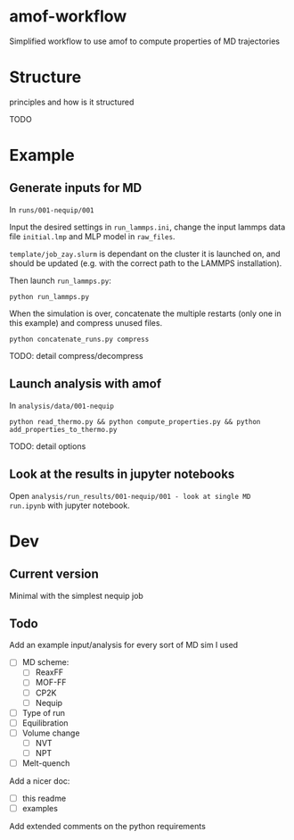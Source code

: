 # amof-workflow
Simplified workflow to use amof to compute properties of MD trajectories

# Structure

principles and how is it structured

TODO

# Example

## Generate inputs for MD

In `runs/001-nequip/001`

Input the desired settings in `run_lammps.ini`, change the input lammps data file `initial.lmp` and MLP model in `raw_files`.

`template/job_zay.slurm` is dependant on the cluster it is launched on, and should be updated (e.g. with the correct path to the LAMMPS installation).

Then launch `run_lammps.py`:
```
python run_lammps.py
```

When the simulation is over, concatenate the multiple restarts (only one in this example) and compress unused files.

```
python concatenate_runs.py compress
```

TODO: detail compress/decompress

## Launch analysis with amof

In `analysis/data/001-nequip`

```
python read_thermo.py && python compute_properties.py && python add_properties_to_thermo.py
```

TODO: detail options

## Look at the results in jupyter notebooks

Open `analysis/run_results/001-nequip/001 - look at single MD run.ipynb` with jupyter notebook.

# Dev

## Current version

Minimal with the simplest nequip job

## Todo

Add an example input/analysis for every sort of MD sim I used

- [ ] MD scheme:
  - [ ] ReaxFF
  - [ ]  MOF-FF
  - [ ] CP2K
  - [ ]  Nequip
- [ ]  Type of run
  - [ ] Equilibration
  - [ ] Volume change
    - [ ] NVT
    - [ ] NPT
  - [ ] Melt-quench

Add a nicer doc:
- [ ] this readme
- [ ] examples

Add extended comments on the python requirements
